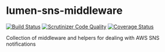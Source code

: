 # lumen-sns-middleware

[![Build Status](https://travis-ci.org/digiaonline/lumen-sns-middleware.svg?branch=master)](https://travis-ci.org/digiaonline/lumen-sns-middleware)
[![Scrutinizer Code Quality](https://scrutinizer-ci.com/g/digiaonline/lumen-sns-middleware/badges/quality-score.png?b=master)](https://scrutinizer-ci.com/g/digiaonline/lumen-sns-middleware/?branch=master)
[![Coverage Status](https://coveralls.io/repos/github/digiaonline/lumen-sns-middleware/badge.svg?branch=master)](https://coveralls.io/github/digiaonline/lumen-sns-middleware?branch=master)

Collection of middleware and helpers for dealing with AWS SNS notifications

